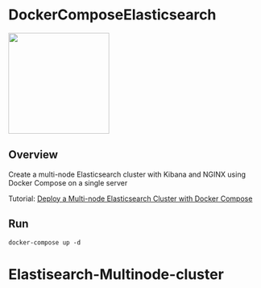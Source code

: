 # DockerComposeElasticsearch

<img src="https://miro.medium.com/max/700/1*ZsZbAu4CawTm44lv4tycXA.png" height="200" />

## Overview
Create a multi-node Elasticsearch cluster with Kibana and NGINX using Docker Compose on a single server

Tutorial: [Deploy a Multi-node Elasticsearch Cluster with Docker Compose](https://cdn4.iconfinder.com/data/icons/social-media-2210/24/Medium-512.png])

## Run
`docker-compose up -d`
# Elastisearch-Multinode-cluster
